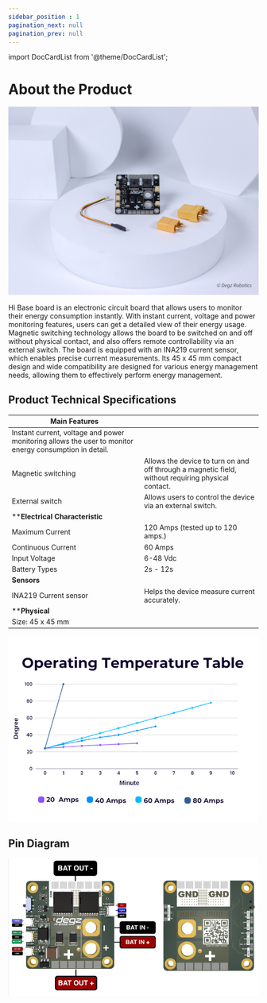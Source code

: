 ```yaml
---
sidebar_position : 1
pagination_next: null
pagination_prev: null
---
```


import DocCardList from '@theme/DocCardList';

# About the Product


![Hi-Base](./image/hibase-gucdagıtım-karti-10.jpg) 

Hi Base board is an electronic circuit board that allows users to monitor their energy consumption instantly. With instant current, voltage and power monitoring features, users can get a detailed view of their energy usage. Magnetic switching technology allows the board to be switched on and off without physical contact, and also offers remote controllability via an external switch. The board is equipped with an INA219 current sensor, which enables precise current measurements.  Its 45 x 45 mm compact design and wide compatibility are designed for various energy management needs, allowing them to effectively perform energy management.

## Product Technical Specifications

| Main Features | |
|--------------------------|-----------------------|
|Instant current, voltage and power monitoring allows the user to monitor energy consumption in detail.
|Magnetic switching|Allows the device to turn on and off through a magnetic field, without requiring physical contact.
|External switch|Allows users to control the device via an external switch.
|****Electrical Characteristic**|
|Maximum Current| 120 Amps (tested up to 120 amps.)
|Continuous Current| 60 Amps
|Input Voltage| 6-48 Vdc|
|Battery Types| 2s - 12s
|**Sensors**|
|INA219 Current sensor| Helps the device measure current accurately.|
|****Physical**|
|Size: 45 x 45 mm


![Hi-Base](./image/hibase01.png) 

## Pin Diagram

![Hi-Base](./image/hibase-pin-diyagramı.png) 

<DocCardList />